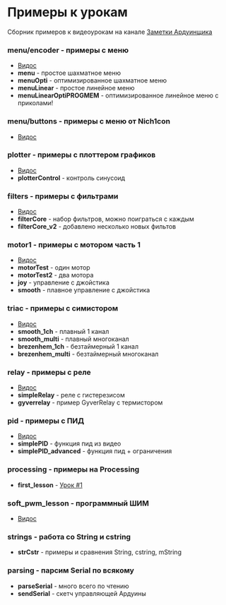 # Примеры к урокам
Сборник примеров к видеоурокам на канале [Заметки Ардуинщика](https://www.youtube.com/channel/UC4axiS76D784-ofoTdo5zOA/videos)

### menu/encoder - примеры с меню
+ [Видос](https://www.youtube.com/watch?v=81HO2n6urjc)
+ **menu** - простое шахматное меню
+ **menuOpti** - оптимизированное шахматное меню
+ **menuLinear** - простое линейное меню
+ **menuLinearOptiPROGMEM** - оптимизированное линейное меню с приколами!

### menu/buttons - примеры с меню от Nich1con
+ [Видос](https://www.youtube.com/watch?v=N0s2Qmrsu4A)

### plotter - примеры с плоттером графиков
+ [Видос](https://www.youtube.com/watch?v=AybdnoNuiXE)
+ **plotterControl** - контроль синусоид

### filters - примеры с фильтрами
+ [Видос](https://www.youtube.com/watch?v=R6yvl90TiI8)
+ **filterCore** - набор фильтров, можно поиграться с каждым
+ **filterCore_v2** - добавлено несколько новых фильтов

### motor1 - примеры с мотором часть 1
+ [Видос](https://youtu.be/tJYDV3FFCWQ)
+ **motorTest** - один мотор
+ **motorTest2** - два мотора
+ **joy** - управление с джойстика
+ **smooth** - плавное управление с джойстика

### triac - примеры с симистором
+ [Видос](https://youtu.be/dn1U4CFjmC4)
+ **smooth_1ch** - плавный 1 канал
+ **smooth_multi** - плавный многоканал
+ **brezenhem_1ch** - безтаймерный 1 канал
+ **brezenhem_multi** - безтаймерный многоканал

### relay - примеры с реле
+ [Видос](https://youtu.be/k2kRkYB9n2c)
+ **simpleRelay** - реле с гистерезисом
+ **gyverrelay** - пример GyverRelay с термистором

### pid - примеры с ПИД
+ [Видос](https://youtu.be/rIbWnB26dp0)
+ **simplePID** - функция пид из видео
+ **simplePID_advanced** - функция пид + ограничения

### processing - примеры на Processing
+ **first_lesson** - [Урок #1](https://youtu.be/2fs1tuUUJRM) 

### soft_pwm_lesson - программный ШИМ
+ [Видос](https://youtu.be/UvxOwSfa3Zg) 

### strings - работа со String и cstring
+ **strCstr** - примеры и сравнения String, cstring, mString

### parsing - парсим Serial по всякому
+ **parseSerial** - много всего по чтению
+ **sendSerial** - скетч управляющей Ардуины